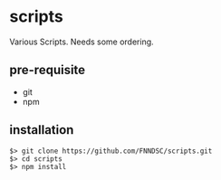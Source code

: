 # scripts

Various Scripts. Needs some ordering.

## pre-requisite

* git
* npm

## installation

```
$> git clone https://github.com/FNNDSC/scripts.git
$> cd scripts
$> npm install
```
